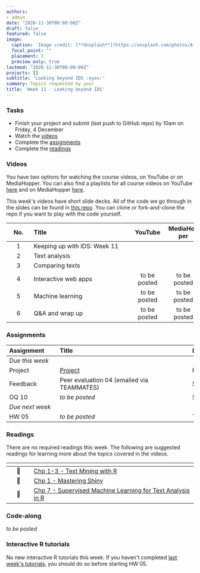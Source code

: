 ```yaml
---
authors:
- admin
date: "2020-11-30T00:00:00Z"
draft: false
featured: false
image:
  caption: 'Image credit: [**Unsplash**](https://unsplash.com/photos/A-NVHPka9Rk)'
  focal_point: ""
  placement: 2
  preview_only: true
lastmod: "2020-11-30T00:00:00Z"
projects: []
subtitle: 'Looking beyond IDS :eyes:'
summary: Topics requested by you!
title: 'Week 11 - Looking beyond IDS'
---
```


### Tasks

- Finish your project and submit (last push to GitHub repo) by 10am on Friday, 4 December
- Watch the [videos](/post/11-week/#videos)
- Complete the [assignments](/post/11-week/#assignments)
- Complete the [readings](/post/11-week/#readings)

### Videos

You have two options for watching the course videos, on YouTube or on MediaHopper. You can also find a playlists for all course videos on YouTube [here](https://www.youtube.com/playlist?list=PLNUVZZ6hfXX1tyUykCWShOKZdIB0TIhtM) and on MediaHopper [here](https://media.ed.ac.uk/playlist/dedicated/183821961/1_r35z2f16/).

This week's videos have short slide decks. All of the code we go through in the slides can be found in [this repo](https://github.com/mine-cetinkaya-rundel/fm-speeches-covid19). You can clone or fork-and-clone the repo if you want to play with the code yourself.

| <div style="width:50px;text-align:center">No.</div> | <div style="width:250px;text-align:left">Title</div> | <div style="width:80px;text-align:center">YouTube</div> | <div style="width:80px;text-align:center">MediaHopper</div> |  <div style="width:80px;text-align:center">Slides</div> | <div style="width:80px;text-align:center">Length</div> |
|:---:|:---------------------|:-------:|:-----------:|:--------:|:------:|
| 1 | Keeping up with IDS: Week 11 | [<span style='color: red;'><i class='fab fa-youtube fa-lg'></i></span>](https://youtu.be/dOfht-G-_Ms) | [<span style='color: #0A1E3F;'><i class='fas fa-file-video fa-lg'></i></span>](https://media.ed.ac.uk/media/IDS+-+Week+11+-+01+-+Keeping+up+with+IDS/1_cauun6it)  | [<span style='color: #4b5357;'><i class='fas fa-desktop fa-lg'></i></span>](https://ids-s1-20.github.io/slides/week-11/w11-d01-kuwids/w11-d01-kuwids.pdf) | 9:44 | 
| 2 | Text analysis | [<span style='color: red;'><i class='fab fa-youtube fa-lg'></i></span>](https://youtu.be/_YqEHZccujc) | [<span style='color: #0A1E3F;'><i class='fas fa-file-video fa-lg'></i></span>](https://media.ed.ac.uk/media/IDS+-+Week+11+-+02+-+Text+analysis/1_fde8volk)  | [<span style='color: #4b5357;'><i class='fas fa-desktop fa-lg'></i></span>](https://ids-s1-20.github.io/slides/week-11/w11-d02-text-analysis/w11-d02-text-analysis.html) | 43:32 | 
| 3 | Comparing texts | [<span style='color: red;'><i class='fab fa-youtube fa-lg'></i></span>](https://youtu.be/Q79feeFbsxM) | [<span style='color: #0A1E3F;'><i class='fas fa-file-video fa-lg'></i></span>](https://media.ed.ac.uk/media/IDS+-+Week+11+-+03+-+Comparing+texts/1_345gr2x6)  | [<span style='color: #4b5357;'><i class='fas fa-desktop fa-lg'></i></span>](https://ids-s1-20.github.io/slides/week-11/w11-d03-comparing-texts/w11-d03-comparing-texts.html) | 16:26 | 
| 4 | Interactive web apps | to be posted | to be posted | to be posted |  | 
| 5 | Machine learning | to be posted | to be posted | to be posted |  |
| 6 | Q&A and wrap up | to be posted | to be posted | to be posted |  | 

### Assignments

| <div style="width:120px;text-align:left">Assignment</div> | <div style="width:340px;text-align:left">Title</div> | <div style="width:200px;text-align:left">Due</div> |
|:---|:---|:---|
| *Due this week* | | |
| Project | [Project](/#project)   | Fri, 4 Dec, 10:00 UK |
| Feedback | Peer evaluation 04 (emailed via TEAMMATES) | Sat, 5 Dec, 16:00 UK |
| OQ 10 | *to be posted* | Sun, 6 Dec, 23:59 UK |
| *Due next week* | | |
| HW 05 | *to be posted* | Thur, 10 Dec, 16:00 UK |

### Readings

There are no required readings this week. The following are suggested readings for learning more about the topics covered in the videos.

| <div style="width:50px"></div>  | <div style="width:420px"></div>  |  <div style="width:200px"></div> |
|:---:|:---|:---:|
| :open_book: | [Chp 1-3 - Text Mining with R](https://www.tidytextmining.com/index.html) | Optional |
| :open_book: | [Chp 1 - Mastering Shiny](https://mastering-shiny.org/) | Optional |
| :open_book: | [Chp 7 - Supervised Machine Learning for Text Analysis in R](https://smltar.com/mlclassification.html) | Optional |

### Code-along

*to be posted*

### Interactive R tutorials

No new interactive R tutorials this week. If you haven't completed [last week's tutorials](/post/10-week/#interactive-r-tutorials), you should do so before starting HW 05.
